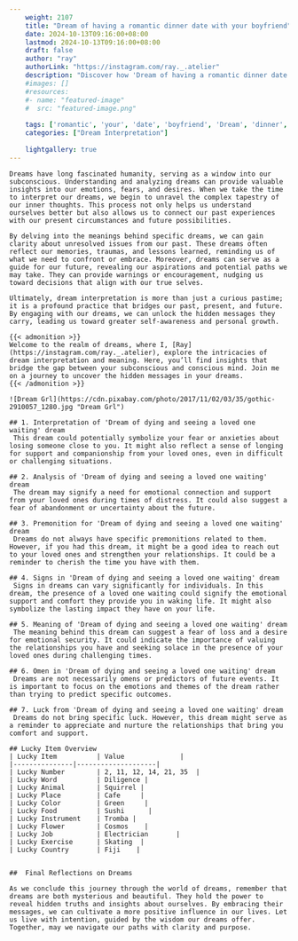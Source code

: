 ```yaml
---
    weight: 2107
    title: "Dream of having a romantic dinner date with your boyfriend"  # Assuming 'title' column exists
    date: 2024-10-13T09:16:00+08:00
    lastmod: 2024-10-13T09:16:00+08:00
    draft: false
    author: "ray"
    authorLink: "https://instagram.com/ray._.atelier"
    description: "Discover how 'Dream of having a romantic dinner date with your boyfriend' can interpret your future and uncover its significant meanings in your life."
    #images: []
    #resources:
    #- name: "featured-image"
    #  src: "featured-image.png"
    
    tags: ['romantic', 'your', 'date', 'boyfriend', 'Dream', 'dinner', 'a', 'of', 'with', 'having']
    categories: ["Dream Interpretation"]
    
    lightgallery: true
---
```

    
    Dreams have long fascinated humanity, serving as a window into our subconscious. Understanding and analyzing dreams can provide valuable insights into our emotions, fears, and desires. When we take the time to interpret our dreams, we begin to unravel the complex tapestry of our inner thoughts. This process not only helps us understand ourselves better but also allows us to connect our past experiences with our present circumstances and future possibilities.
    
    By delving into the meanings behind specific dreams, we can gain clarity about unresolved issues from our past. These dreams often reflect our memories, traumas, and lessons learned, reminding us of what we need to confront or embrace. Moreover, dreams can serve as a guide for our future, revealing our aspirations and potential paths we may take. They can provide warnings or encouragement, nudging us toward decisions that align with our true selves.
    
    Ultimately, dream interpretation is more than just a curious pastime; it is a profound practice that bridges our past, present, and future. By engaging with our dreams, we can unlock the hidden messages they carry, leading us toward greater self-awareness and personal growth.
    
    {{< admonition >}}
    Welcome to the realm of dreams, where I, [Ray](https://instagram.com/ray._.atelier), explore the intricacies of dream interpretation and meaning. Here, you’ll find insights that bridge the gap between your subconscious and conscious mind. Join me on a journey to uncover the hidden messages in your dreams.
    {{< /admonition >}}
    
    ![Dream Grl](https://cdn.pixabay.com/photo/2017/11/02/03/35/gothic-2910057_1280.jpg "Dream Grl")
    
    ## 1. Interpretation of 'Dream of dying and seeing a loved one waiting' dream
     This dream could potentially symbolize your fear or anxieties about losing someone close to you. It might also reflect a sense of longing for support and companionship from your loved ones, even in difficult or challenging situations.
    
    ## 2. Analysis of 'Dream of dying and seeing a loved one waiting' dream
     The dream may signify a need for emotional connection and support from your loved ones during times of distress. It could also suggest a fear of abandonment or uncertainty about the future.
    
    ## 3. Premonition for 'Dream of dying and seeing a loved one waiting' dream
     Dreams do not always have specific premonitions related to them. However, if you had this dream, it might be a good idea to reach out to your loved ones and strengthen your relationships. It could be a reminder to cherish the time you have with them.
    
    ## 4. Signs in 'Dream of dying and seeing a loved one waiting' dream
     Signs in dreams can vary significantly for individuals. In this dream, the presence of a loved one waiting could signify the emotional support and comfort they provide you in waking life. It might also symbolize the lasting impact they have on your life.
    
    ## 5. Meaning of 'Dream of dying and seeing a loved one waiting' dream
     The meaning behind this dream can suggest a fear of loss and a desire for emotional security. It could indicate the importance of valuing the relationships you have and seeking solace in the presence of your loved ones during challenging times.
    
    ## 6. Omen in 'Dream of dying and seeing a loved one waiting' dream
     Dreams are not necessarily omens or predictors of future events. It is important to focus on the emotions and themes of the dream rather than trying to predict specific outcomes.
    
    ## 7. Luck from 'Dream of dying and seeing a loved one waiting' dream
     Dreams do not bring specific luck. However, this dream might serve as a reminder to appreciate and nurture the relationships that bring you comfort and support.
    
    ## Lucky Item Overview
    | Lucky Item          | Value              |
    |---------------|--------------------|
    | Lucky Number        | 2, 11, 12, 14, 21, 35  |
    | Lucky Word          | Diligence |
    | Lucky Animal        | Squirrel |
    | Lucky Place         | Cafe     |
    | Lucky Color         | Green     |
    | Lucky Food          | Sushi      |
    | Lucky Instrument    | Tromba |
    | Lucky Flower        | Cosmos    |
    | Lucky Job           | Electrician       |
    | Lucky Exercise      | Skating  |
    | Lucky Country       | Fiji    |
    
    
    ##  Final Reflections on Dreams
    
    As we conclude this journey through the world of dreams, remember that dreams are both mysterious and beautiful. They hold the power to reveal hidden truths and insights about ourselves. By embracing their messages, we can cultivate a more positive influence in our lives. Let us live with intention, guided by the wisdom our dreams offer. Together, may we navigate our paths with clarity and purpose.
    